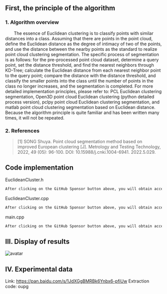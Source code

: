 ##  First, the principle of the algorithm 

###  1. Algorithm overview 

  The essence of Euclidean clustering is to classify points with similar distances into a class. Assuming that there are points in the point cloud, define the Euclidean distance as the degree of intimacy of two of the points, and use the distance between the nearby points as the standard to realize point cloud clustering segmentation. The specific process of segmentation is as follows: for the pre-processed point cloud dataset, determine a query point, set the distance threshold, and find the nearest neighbors through KD-Tree; calculate the Euclidean distance from each nearest neighbor point to the query point; compare the distance with the distance threshold, and classify the smaller points into the class until the number of points in the class no longer increases, and the segmentation is completed. For more detailed implementation principles, please refer to: PCL Euclidean clustering segmentation, Open3D point cloud Euclidean clustering (python detailed process version), pclpy point cloud Euclidean clustering segmentation, and matlab point cloud clustering segmentation based on Euclidean distance. Because the algorithm principle is quite familiar and has been written many times, it will not be repeated. 

###  2. References 

>  [1] SONG Shuya. Point cloud segmentation method based on improved European clustering [J]. Metrology and Testing Technology, 2022, 49 (05): 96-100. DOI: 10.15988/j.cnki.1004-6941. 2022.5.029. 

##  Code implementation 

EuclideanCluster.h 

 ```python  
After clicking on the GitHub Sponsor button above, you will obtain access permissions to my private code repository ( https://github.com/slowlon/my_code_bar ) to view this blog code. By searching the code number of this blog, you can find the code you need, code number is: 2024020309574575705
 ```  
EuclideanCluster.cpp 

 ```python  
After clicking on the GitHub Sponsor button above, you will obtain access permissions to my private code repository ( https://github.com/slowlon/my_code_bar ) to view this blog code. By searching the code number of this blog, you can find the code you need, code number is: 2024020309574575705
 ```  
main.cpp 

 ```python  
After clicking on the GitHub Sponsor button above, you will obtain access permissions to my private code repository ( https://github.com/slowlon/my_code_bar ) to view this blog code. By searching the code number of this blog, you can find the code you need, code number is: 2024020309574575705
 ```  
##  III. Display of results 

![avatar]( c8511c56fb9445c9bfc1ef99bc581876.jpeg) 

##  IV. Experimental data 

Link: https://pan.baidu.com/s/1JdXGgBMRBk6Ynbx6-pfiUw Extraction code: oupg 

